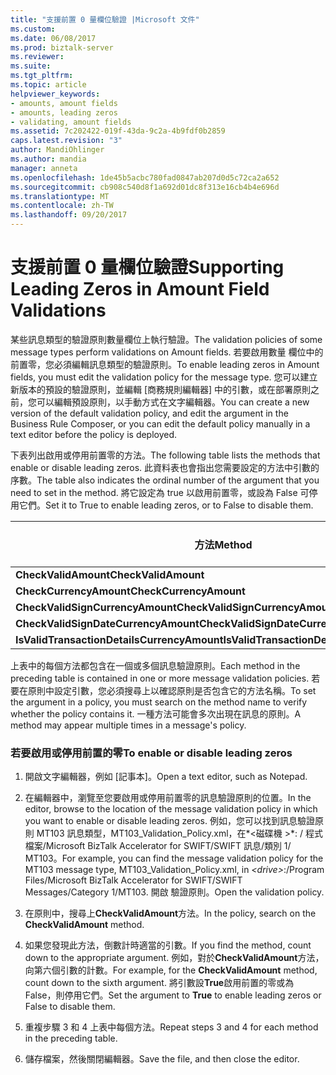```yaml
---
title: "支援前置 0 量欄位驗證 |Microsoft 文件"
ms.custom: 
ms.date: 06/08/2017
ms.prod: biztalk-server
ms.reviewer: 
ms.suite: 
ms.tgt_pltfrm: 
ms.topic: article
helpviewer_keywords:
- amounts, amount fields
- amounts, leading zeros
- validating, amount fields
ms.assetid: 7c202422-019f-43da-9c2a-4b9fdf0b2859
caps.latest.revision: "3"
author: MandiOhlinger
ms.author: mandia
manager: anneta
ms.openlocfilehash: 1de45b5acbc780fad0847ab207d0d5c72ca2a652
ms.sourcegitcommit: cb908c540d8f1a692d01dc8f313e16cb4b4e696d
ms.translationtype: MT
ms.contentlocale: zh-TW
ms.lasthandoff: 09/20/2017
---
```

# <a name="supporting-leading-zeros-in-amount-field-validations"></a><span data-ttu-id="8a157-102">支援前置 0 量欄位驗證</span><span class="sxs-lookup"><span data-stu-id="8a157-102">Supporting Leading Zeros in Amount Field Validations</span></span>
<span data-ttu-id="8a157-103">某些訊息類型的驗證原則數量欄位上執行驗證。</span><span class="sxs-lookup"><span data-stu-id="8a157-103">The validation policies of some message types perform validations on Amount fields.</span></span> <span data-ttu-id="8a157-104">若要啟用數量 欄位中的前置零，您必須編輯訊息類型的驗證原則。</span><span class="sxs-lookup"><span data-stu-id="8a157-104">To enable leading zeros in Amount fields, you must edit the validation policy for the message type.</span></span> <span data-ttu-id="8a157-105">您可以建立新版本的預設的驗證原則，並編輯 [商務規則編輯器] 中的引數，或在部署原則之前，您可以編輯預設原則，以手動方式在文字編輯器。</span><span class="sxs-lookup"><span data-stu-id="8a157-105">You can create a new version of the default validation policy, and edit the argument in the Business Rule Composer, or you can edit the default policy manually in a text editor before the policy is deployed.</span></span>  
  
 <span data-ttu-id="8a157-106">下表列出啟用或停用前置零的方法。</span><span class="sxs-lookup"><span data-stu-id="8a157-106">The following table lists the methods that enable or disable leading zeros.</span></span> <span data-ttu-id="8a157-107">此資料表也會指出您需要設定的方法中引數的序數。</span><span class="sxs-lookup"><span data-stu-id="8a157-107">The table also indicates the ordinal number of the argument that you need to set in the method.</span></span> <span data-ttu-id="8a157-108">將它設定為 true 以啟用前置零，或設為 False 可停用它們。</span><span class="sxs-lookup"><span data-stu-id="8a157-108">Set it to True to enable leading zeros, or to False to disable them.</span></span>  
  
|<span data-ttu-id="8a157-109">方法</span><span class="sxs-lookup"><span data-stu-id="8a157-109">Method</span></span>|<span data-ttu-id="8a157-110">引數數目</span><span class="sxs-lookup"><span data-stu-id="8a157-110">Argument number</span></span>|  
|------------|---------------------|  
|<span data-ttu-id="8a157-111">**CheckValidAmount**</span><span class="sxs-lookup"><span data-stu-id="8a157-111">**CheckValidAmount**</span></span>|<span data-ttu-id="8a157-112">6</span><span class="sxs-lookup"><span data-stu-id="8a157-112">6</span></span>|  
|<span data-ttu-id="8a157-113">**CheckCurrencyAmount**</span><span class="sxs-lookup"><span data-stu-id="8a157-113">**CheckCurrencyAmount**</span></span>|<span data-ttu-id="8a157-114">4</span><span class="sxs-lookup"><span data-stu-id="8a157-114">4</span></span>|  
|<span data-ttu-id="8a157-115">**CheckValidSignCurrencyAmount**</span><span class="sxs-lookup"><span data-stu-id="8a157-115">**CheckValidSignCurrencyAmount**</span></span>|<span data-ttu-id="8a157-116">3</span><span class="sxs-lookup"><span data-stu-id="8a157-116">3</span></span>|  
|<span data-ttu-id="8a157-117">**CheckValidSignDateCurrencyAmount**</span><span class="sxs-lookup"><span data-stu-id="8a157-117">**CheckValidSignDateCurrencyAmount**</span></span>|<span data-ttu-id="8a157-118">4</span><span class="sxs-lookup"><span data-stu-id="8a157-118">4</span></span>|  
|<span data-ttu-id="8a157-119">**IsValidTransactionDetailsCurrencyAmount**</span><span class="sxs-lookup"><span data-stu-id="8a157-119">**IsValidTransactionDetailsCurrencyAmount**</span></span>|<span data-ttu-id="8a157-120">4</span><span class="sxs-lookup"><span data-stu-id="8a157-120">4</span></span>|  
  
 <span data-ttu-id="8a157-121">上表中的每個方法都包含在一個或多個訊息驗證原則。</span><span class="sxs-lookup"><span data-stu-id="8a157-121">Each method in the preceding table is contained in one or more message validation policies.</span></span> <span data-ttu-id="8a157-122">若要在原則中設定引數，您必須搜尋上以確認原則是否包含它的方法名稱。</span><span class="sxs-lookup"><span data-stu-id="8a157-122">To set the argument in a policy, you must search on the method name to verify whether the policy contains it.</span></span> <span data-ttu-id="8a157-123">一種方法可能會多次出現在訊息的原則。</span><span class="sxs-lookup"><span data-stu-id="8a157-123">A method may appear multiple times in a message's policy.</span></span>  
  
### <a name="to-enable-or-disable-leading-zeros"></a><span data-ttu-id="8a157-124">若要啟用或停用前置的零</span><span class="sxs-lookup"><span data-stu-id="8a157-124">To enable or disable leading zeros</span></span>  
  
1.  <span data-ttu-id="8a157-125">開啟文字編輯器，例如 [記事本]。</span><span class="sxs-lookup"><span data-stu-id="8a157-125">Open a text editor, such as Notepad.</span></span>  
  
2.  <span data-ttu-id="8a157-126">在編輯器中，瀏覽至您要啟用或停用前置零的訊息驗證原則的位置。</span><span class="sxs-lookup"><span data-stu-id="8a157-126">In the editor, browse to the location of the message validation policy in which you want to enable or disable leading zeros.</span></span> <span data-ttu-id="8a157-127">例如，您可以找到訊息驗證原則 MT103 訊息類型，MT103_Validation_Policy.xml，在*\<磁碟機 >*: / 程式檔案/Microsoft BizTalk Accelerator for SWIFT/SWIFT 訊息/類別 1/ MT103。</span><span class="sxs-lookup"><span data-stu-id="8a157-127">For example, you can find the message validation policy for the MT103 message type, MT103_Validation_Policy.xml, in *\<drive>*:/Program Files/Microsoft BizTalk Accelerator for SWIFT/SWIFT Messages/Category 1/MT103.</span></span> <span data-ttu-id="8a157-128">開啟 驗證原則。</span><span class="sxs-lookup"><span data-stu-id="8a157-128">Open the validation policy.</span></span>  
  
3.  <span data-ttu-id="8a157-129">在原則中，搜尋上**CheckValidAmount**方法。</span><span class="sxs-lookup"><span data-stu-id="8a157-129">In the policy, search on the **CheckValidAmount** method.</span></span>  
  
4.  <span data-ttu-id="8a157-130">如果您發現此方法，倒數計時適當的引數。</span><span class="sxs-lookup"><span data-stu-id="8a157-130">If you find the method, count down to the appropriate argument.</span></span> <span data-ttu-id="8a157-131">例如，對於**CheckValidAmount**方法，向第六個引數的計數。</span><span class="sxs-lookup"><span data-stu-id="8a157-131">For example, for the **CheckValidAmount** method, count down to the sixth argument.</span></span> <span data-ttu-id="8a157-132">將引數設**True**啟用前置的零或為 False，則停用它們。</span><span class="sxs-lookup"><span data-stu-id="8a157-132">Set the argument to **True** to enable leading zeros or False to disable them.</span></span>  
  
5.  <span data-ttu-id="8a157-133">重複步驟 3 和 4 上表中每個方法。</span><span class="sxs-lookup"><span data-stu-id="8a157-133">Repeat steps 3 and 4 for each method in the preceding table.</span></span>  
  
6.  <span data-ttu-id="8a157-134">儲存檔案，然後關閉編輯器。</span><span class="sxs-lookup"><span data-stu-id="8a157-134">Save the file, and then close the editor.</span></span>